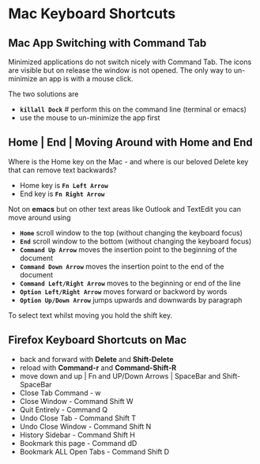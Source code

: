 
# Mac Keyboard Shortcuts

## Mac App Switching with Command Tab

Minimized applications do not switch nicely with Command Tab. The icons are visible but on release the window is not opened. The only way to un-minimize an app is with a mouse click.

The two solutions are
- **`killall Dock`** # perform this on the command line (terminal or emacs)
- use the mouse to un-minimize the app first

## Home | End | Moving Around with Home and End

Where is the Home key on the Mac - and where is our beloved Delete key that can remove text backwards?

- Home key is **`Fn Left Arrow`**
- End key is **`Fn Right Arrow`**

Not on **emacs** but on other text areas like Outlook and TextEdit you can move around using

- **`Home`** scroll window to the top (without changing the keyboard focus)
- **`End`** scroll window to the bottom (without changing the keyboard focus)
- **`Command Up Arrow`** moves the insertion point to the beginning of the document
- **`Command Down Arrow`** moves the insertion point to the end of the document
- **`Command Left/Right Arrow`** moves to the beginning or end of the line
- **`Option Left/Right Arrow`** moves forward or backword by words
- **`Option Up/Down Arrow`** jumps upwards and downwards by paragraph

To select text whilst moving you hold the shift key.


## Firefox Keyboard Shortcuts on Mac

- back and forward with **Delete** and **Shift-Delete**
- reload with **Command-r** and **Command-Shift-R**
- move down and up | Fn and UP/Down Arrows | SpaceBar and Shift-SpaceBar
- Close Tab Command - w
- Close Window - Command Shift W
- Quit Entirely - Command Q
- Undo Close Tab - Command Shift T
- Undo Close Window - Command Shift N
- History Sidebar - Command Shift H
- Bookmark this page - Command dD
- Bookmark ALL Open Tabs - Command Shift D
